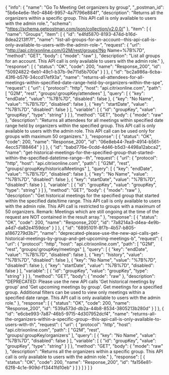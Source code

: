 {
  "info": {
    "name": "Go To Meeting Get organizers by group",
    "_postman_id": "5b6e4e6e-1fe0-4846-9957-4a7f796e884f",
    "description": "Returns all the organizers within a specific group. This API call is only available to users with the admin role.",
    "schema": "https://schema.getpostman.com/json/collection/v2.0.0/"
  },
  "item": [
    {
      "name": "Groups",
      "item": [
        {
          "id": "e4fd5870-8193-474d-b16d-8dea2213ff7f",
          "name": "list-all-groups-for-an-account--this-api-call-is-only-available-to-users-with-the-admin-role-",
          "request": {
            "url": "http://api.citrixonline.com/G2M/rest/groups?No Name=%7B%7D",
            "method": "GET",
            "body": {
              "mode": "raw"
            },
            "description": "List all groups for an account. This API call is only available to users with the admin role."
          },
          "response": [
            {
              "status": "OK",
              "code": 200,
              "name": "Response_200",
              "id": "50924822-6eb1-49c1-b37b-9e711d5b700a"
            }
          ]
        },
        {
          "id": "bc2a986a-6cba-43f6-b576-34ccd17ef93a",
          "name": "returns-all-attendees-for-all-meetings-within-specified-date-range-held-by-organizers-within-the-spe",
          "request": {
            "url": {
              "protocol": "http",
              "host": "api.citrixonline.com",
              "path": [
                "G2M",
                "rest",
                "groups/:groupKey/attendees"
              ],
              "query": [
                {
                  "key": "endDate",
                  "value": "%7B%7D",
                  "disabled": false
                },
                {
                  "key": "No Name",
                  "value": "%7B%7D",
                  "disabled": false
                },
                {
                  "key": "startDate",
                  "value": "%7B%7D",
                  "disabled": false
                }
              ],
              "variable": [
                {
                  "id": "groupKey",
                  "value": "groupKey",
                  "type": "string"
                }
              ]
            },
            "method": "GET",
            "body": {
              "mode": "raw"
            },
            "description": "Returns all attendees for all meetings within specified date range held by organizers within the specified group. This API call is only available to users with the admin role. This API call can be used only for groups with maximum 50 organizers."
          },
          "response": [
            {
              "status": "OK",
              "code": 200,
              "name": "Response_200",
              "id": "06e8eb44-7ea9-4914-b561-4ecc57188464"
            }
          ]
        },
        {
          "id": "babd776e-0cdd-4d46-b5d3-4498a12abca2",
          "name": "get-historical-meetings-for-the-specified-group-that-started-within-the-specified-datetime-range--th",
          "request": {
            "url": {
              "protocol": "http",
              "host": "api.citrixonline.com",
              "path": [
                "G2M",
                "rest",
                "groups/:groupKey/historicalMeetings"
              ],
              "query": [
                {
                  "key": "endDate",
                  "value": "%7B%7D",
                  "disabled": false
                },
                {
                  "key": "No Name",
                  "value": "%7B%7D",
                  "disabled": false
                },
                {
                  "key": "startDate",
                  "value": "%7B%7D",
                  "disabled": false
                }
              ],
              "variable": [
                {
                  "id": "groupKey",
                  "value": "groupKey",
                  "type": "string"
                }
              ]
            },
            "method": "GET",
            "body": {
              "mode": "raw"
            },
            "description": "Get historical meetings for the specified group that started within the specified date/time range. This API call is only available to users with the admin role. This API call is restricted to groups with a maximum of 50 organizers. Remark: Meetings which are still ongoing at the time of the request are NOT contained in the result array."
          },
          "response": [
            {
              "status": "OK",
              "code": 200,
              "name": "Response_200",
              "id": "7a8214a3-d4ea-4e9b-a4d7-da82e4159dce"
            }
          ]
        },
        {
          "id": "6895101f-8f7b-4b57-b805-a1867279d3b7",
          "name": "deprecated-please-use-the-new-api-calls-get-historical-meetings-by-group-and-get-upcoming-meetings-b",
          "request": {
            "url": {
              "protocol": "http",
              "host": "api.citrixonline.com",
              "path": [
                "G2M",
                "rest",
                "groups/:groupKey/meetings"
              ],
              "query": [
                {
                  "key": "endDate",
                  "value": "%7B%7D",
                  "disabled": false
                },
                {
                  "key": "history",
                  "value": "%7B%7D",
                  "disabled": false
                },
                {
                  "key": "No Name",
                  "value": "%7B%7D",
                  "disabled": false
                },
                {
                  "key": "startDate",
                  "value": "%7B%7D",
                  "disabled": false
                }
              ],
              "variable": [
                {
                  "id": "groupKey",
                  "value": "groupKey",
                  "type": "string"
                }
              ]
            },
            "method": "GET",
            "body": {
              "mode": "raw"
            },
            "description": "DEPRECATED: Please use the new API calls 'Get historical meetings by group' and 'Get upcoming meetings by group'. Get meetings for a specified group. Additional filters can be used to view only meetings within a specified date range. This API call is only available to users with the admin role."
          },
          "response": [
            {
              "status": "OK",
              "code": 200,
              "name": "Response_200",
              "id": "539a573d-db2a-44b8-8534-3805213b280d"
            }
          ]
        },
        {
          "id": "e6cbe993-7a87-46b5-9715-4d307952dcf4",
          "name": "returns-all-the-organizers-within-a-specific-group--this-api-call-is-only-available-to-users-with-th",
          "request": {
            "url": {
              "protocol": "http",
              "host": "api.citrixonline.com",
              "path": [
                "G2M",
                "rest",
                "groups/:groupKey/organizers"
              ],
              "query": [
                {
                  "key": "No Name",
                  "value": "%7B%7D",
                  "disabled": false
                }
              ],
              "variable": [
                {
                  "id": "groupKey",
                  "value": "groupKey",
                  "type": "string"
                }
              ]
            },
            "method": "GET",
            "body": {
              "mode": "raw"
            },
            "description": "Returns all the organizers within a specific group. This API call is only available to users with the admin role."
          },
          "response": [
            {
              "status": "OK",
              "code": 200,
              "name": "Response_200",
              "id": "fa156e81-62f8-4c1e-909d-f13441fd10eb"
            }
          ]
        }
      ]
    }
  ]
}